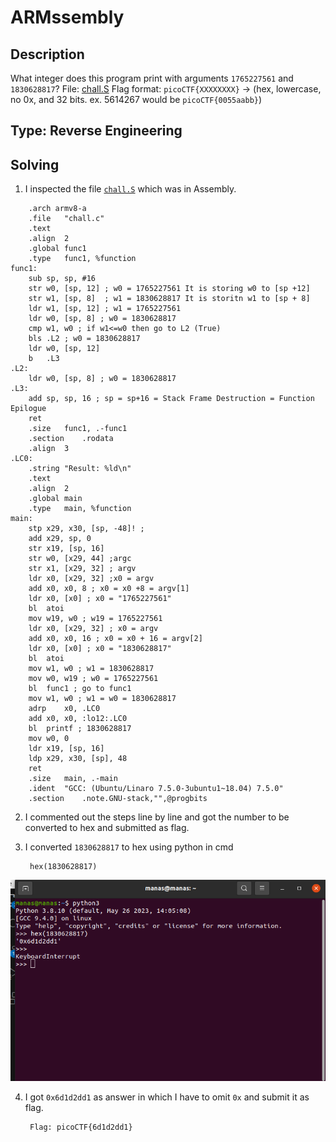 # ARMssembly
## Description
What integer does this program print with arguments `1765227561` and `1830628817`? File: [chall.S](./ARMssenbly%20resources/chall.S) Flag format: `picoCTF{XXXXXXXX}` -> (hex, lowercase, no 0x, and 32 bits. ex. 5614267 would be `picoCTF{0055aabb}`)
## Type: Reverse Engineering
## Solving
1) I inspected the file [`chall.S`](./ARMssenbly%20resources/chall.S) which was in Assembly.

```ARM 
	.arch armv8-a
	.file	"chall.c"
	.text
	.align	2
	.global	func1
	.type	func1, %function
func1:
	sub	sp, sp, #16
	str	w0, [sp, 12] ; w0 = 1765227561 It is storing w0 to [sp +12]
	str	w1, [sp, 8]  ; w1 = 1830628817 It is storitn w1 to [sp + 8]
	ldr	w1, [sp, 12] ; w1 = 1765227561 
	ldr	w0, [sp, 8] ; w0 = 1830628817
	cmp	w1, w0 ; if w1<=w0 then go to L2 (True)
	bls	.L2 ; w0 = 1830628817
	ldr	w0, [sp, 12]
	b	.L3
.L2:
	ldr	w0, [sp, 8] ; w0 = 1830628817
.L3:
	add	sp, sp, 16 ; sp = sp+16 = Stack Frame Destruction = Function Epilogue
	ret
	.size	func1, .-func1
	.section	.rodata
	.align	3
.LC0:
	.string	"Result: %ld\n"
	.text
	.align	2
	.global	main
	.type	main, %function
main:
	stp	x29, x30, [sp, -48]! ;
	add	x29, sp, 0
	str	x19, [sp, 16]
	str	w0, [x29, 44] ;argc
	str	x1, [x29, 32] ; argv
	ldr	x0, [x29, 32] ;x0 = argv
	add	x0, x0, 8 ; x0 = x0 +8 = argv[1]
	ldr	x0, [x0] ; x0 = "1765227561"
	bl	atoi
	mov	w19, w0 ; w19 = 1765227561
	ldr	x0, [x29, 32] ; x0 = argv
	add	x0, x0, 16 ; x0 = x0 + 16 = argv[2]
	ldr	x0, [x0] ; x0 = "1830628817"
	bl	atoi
	mov	w1, w0 ; w1 = 1830628817
	mov	w0, w19 ; w0 = 1765227561
	bl	func1 ; go to func1
	mov	w1, w0 ; w1 = w0 = 1830628817
	adrp	x0, .LC0
	add	x0, x0, :lo12:.LC0
	bl	printf ; 1830628817
	mov	w0, 0
	ldr	x19, [sp, 16]
	ldp	x29, x30, [sp], 48
	ret
	.size	main, .-main
	.ident	"GCC: (Ubuntu/Linaro 7.5.0-3ubuntu1~18.04) 7.5.0"
	.section	.note.GNU-stack,"",@progbits

```
2) I commented out the steps line by line and got the number to be converted to hex and submitted as flag.
3) I converted `1830628817` to hex using python in cmd

        hex(1830628817)
![](./ARMssenbly-resources/arm1.png)

4) I got `0x6d1d2dd1` as answer in which I have to omit `0x` and submit it as flag.

        Flag: picoCTF{6d1d2dd1}
